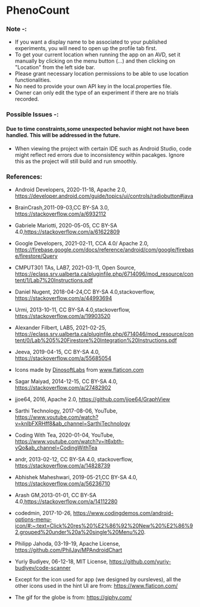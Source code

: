 # PhenoCount

### Note -: 
* If you want a display name to be associated to your published experiments, you will need to open up the profile tab first.
* To get your current location when running the app on an AVD, set it manually by clicking on the menu button (...) and then clicking on "Location" from the left side bar. 
* Please grant necessary location permissions to be able to use location functionalities.
* No need to provide your own API key in the local.properties file.
* Owner can only edit the type of an experiment if there are no trials recorded.

### Possible Issues -:
#### Due to time constraints,some unexpected behavior might not have been handled. This will be addressed in the future.
* When viewing the project with certain IDE such as Android Studio, code might reflect red errors due to inconsistency within pacakges. Ignore this as the project will still build and run smoothly.

### References:

* Android Developers, 2020-11-18, Apache 2.0, https://developer.android.com/guide/topics/ui/controls/radiobutton#java

* BrainCrash,2011-09-03,CC BY-SA 3.0, https://stackoverflow.com/a/6932112

* Gabriele Mariotti, 2020-05-05, CC BY-SA 4.0,https://stackoverflow.com/a/61622809

* Google Developers, 2021-02-11, CCA 4.0/ Apache 2.0, https://firebase.google.com/docs/reference/android/com/google/firebase/firestore/Query

* CMPUT301 TAs, LAB7, 2021-03-11, Open Source, https://eclass.srv.ualberta.ca/pluginfile.php/6714096/mod_resource/content/1/Lab7%20Instructions.pdf

* Daniel Nugent, 2018-04-24,CC BY-SA 4.0,stackoverflow, https://stackoverflow.com/a/44993694

* Urmi, 2013-10-11, CC BY-SA 4.0,stackoverflow, https://stackoverflow.com/a/19903520

* Alexander Filbert, LAB5, 2021-02-25,    https://eclass.srv.ualberta.ca/pluginfile.php/6714046/mod_resource/content/0/Lab%205%20Firestore%20Integration%20Instructions.pdf

* Jeeva, 2019-04-15, CC BY-SA 4.0, https://stackoverflow.com/a/55685054

* <div>Icons made by <a href="https://www.flaticon.com/authors/dinosoftlabs" title="DinosoftLabs">DinosoftLabs</a> from <a href="https://www.flaticon.com/" title="Flaticon">www.flaticon.com</a></div>

* Sagar Maiyad, 2014-12-15, CC BY-SA 4.0, https://stackoverflow.com/a/27482902

* jjoe64, 2016, Apache 2.0, https://github.com/jjoe64/GraphView

* Sarthi Technology, 2017-08-06, YouTube, https://www.youtube.com/watch?v=knlbFXRHff8&ab_channel=SarthiTechnology

* Coding With Tea, 2020-01-04, YouTube, https://www.youtube.com/watch?v=lt6xbth-yQo&ab_channel=CodingWithTea

* andr, 2013-02-12, CC BY-SA 4.0, stackoverflow, https://stackoverflow.com/a/14828739

* Abhishek Maheshwari, 2019-05-21,CC BY-SA 4.0, https://stackoverflow.com/a/56236710

* Arash GM,2013-01-01, CC BY-SA 4.0,https://stackoverflow.com/a/14112280

* codedmin, 2017-10-26, https://www.codingdemos.com/android-options-menu-icon/#:~:text=Click%20res%20%E2%86%92%20New%20%E2%86%92,grouped%20under%20a%20single%20Menu%20.

* Philipp Jahoda, 03-19-19,  Apache License, https://github.com/PhilJay/MPAndroidChart

* Yuriy Budiyev, 06-12-18,  MIT License, https://github.com/yuriy-budiyev/code-scanner

* Except for the icon used for app (we designed by oursleves), all the other icons used in the hint UI are from: https://www.flaticon.com/

* The gif for the globe is from: https://giphy.com/

